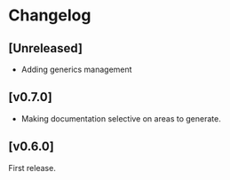 
# Changelog

## [Unreleased]

- Adding generics management

## [v0.7.0]

- Making documentation selective on areas to generate.

## [v0.6.0]

First release.
